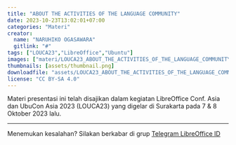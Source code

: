 ```yaml
---
title: "ABOUT THE ACTIVITIES OF THE LANGUAGE COMMUNITY"
date: 2023-10-23T13:02:01+07:00
categories: "Materi"
creator: 
  name: "NARUHIKO OGASAWARA"
  gitlink: "#"
tags: ["LOUCA23","LibreOffice","Ubuntu"]
images: ["materi/LOUCA23_ABOUT_THE_ACTIVITIES_OF_THE_LANGUAGE_COMMUNITY_by_NARUHIKO_OGASAWARA/thumbnail.png"]
thumbnails: [assets/thumbnail.png]
downloadfile: "assets/LOUCA23_ABOUT_THE_ACTIVITIES_OF_THE_LANGUAGE_COMMUNITY_by_NARUHIKO_OGASAWARA.zip"
license: "CC BY-SA 4.0"
---
```


Materi presentasi ini telah disajikan dalam kegiatan LibreOffice Conf. Asia dan UbuCon Asia 2023 (LOUCA23) yang digelar di Surakarta pada 7 & 8 Oktober 2023 lalu.

---
Menemukan kesalahan? Silakan berkabar di grup [Telegram LibreOffice ID](https://t.me/LibreOfficeID)

